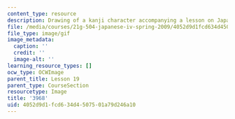 ```yaml
---
content_type: resource
description: Drawing of a kanji character accompanying a lesson on Japanese.
file: /media/courses/21g-504-japanese-iv-spring-2009/4052d9d1fcd634d4507501a79d246a10_3968.gif
file_type: image/gif
image_metadata:
  caption: ''
  credit: ''
  image-alt: ''
learning_resource_types: []
ocw_type: OCWImage
parent_title: Lesson 19
parent_type: CourseSection
resourcetype: Image
title: '3968'
uid: 4052d9d1-fcd6-34d4-5075-01a79d246a10
---
```

